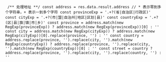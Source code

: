 ` /** 处理地址 **/
	const address = res.data.result.address
	// * 表示零到多个字符串，+ 表示一到多个字符
	const provinceExp = '.+?(省|自治区|行政区)'
	const cityExp = '.+?(市|盟|自治州|地区|区划|县)'
	const countryExp = '.+?(区|县|旗|镇|市|乡)'
	const province = address.match(new RegExp(provinceExp)) ? address.match(new RegExp(provinceExp))[0] : ''
	const city = address.match(new RegExp(cityExp)) ? address.match(new RegExp(cityExp))[0].replace(province, '') : ''
	const country = address.replace(province, '').replace(city, '').match(new RegExp(countryExp)) ? address.replace(province, '').replace(city, '').match(new RegExp(countryExp))[0] : ''
	const street = country ? address.replace(province, '').replace(city, '').replace(country, '') : ''`


